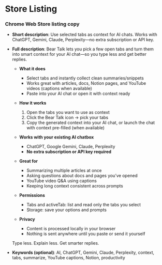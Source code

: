 # Store Listing

### Chrome Web Store listing copy

- **Short description**: Use selected tabs as context for AI chats. Works with ChatGPT, Gemini, Claude, Perplexity—no extra subscription or API key.

- **Full description**:
  Bear Talk lets you pick a few open tabs and turn them into smart context for your AI chat—so you type less and get better replies.

  - **What it does**

    - Select tabs and instantly collect clean summaries/snippets
    - Works great with articles, docs, Notion pages, and YouTube videos (captions when available)
    - Paste into your AI chat or open it with context ready

  - **How it works**

    1. Open the tabs you want to use as context
    2. Click the Bear Talk icon → pick your tabs
    3. Copy the generated context into your AI chat, or launch the chat with context pre-filled (when available)

  - **Works with your existing AI chatbox**

    - ChatGPT, Google Gemini, Claude, Perplexity
    - **No extra subscription or API key required**

  - **Great for**

    - Summarizing multiple articles at once
    - Asking questions about docs and pages you’ve opened
    - YouTube video Q&A using captions
    - Keeping long context consistent across prompts

  - **Permissions**

    - Tabs and activeTab: list and read only the tabs you select
    - Storage: save your options and prompts

  - **Privacy**
    - Content is processed locally in your browser
    - Nothing is sent anywhere until you paste or send it yourself

  Type less. Explain less. Get smarter replies.

- **Keywords (optional)**: AI, ChatGPT, Gemini, Claude, Perplexity, context, tabs, summarize, YouTube captions, Notion, productivity
